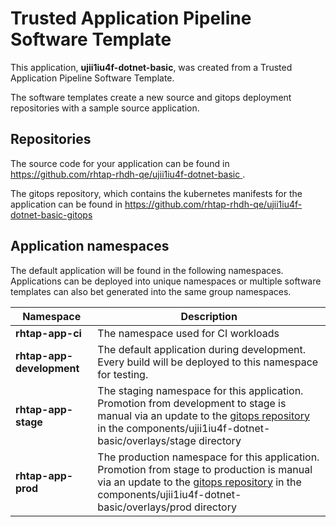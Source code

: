 # Trusted Application Pipeline Software Template

This application, **ujii1iu4f-dotnet-basic**, was created from a Trusted Application Pipeline Software Template.

The software templates create a new source and gitops deployment repositories with a sample source application. 

## Repositories

The source code for your application can be found in [https://github.com/rhtap-rhdh-qe/ujii1iu4f-dotnet-basic ](https://github.com/rhtap-rhdh-qe/ujii1iu4f-dotnet-basic ).
 
The gitops repository, which contains the kubernetes manifests for the application can be found in 
[https://github.com/rhtap-rhdh-qe/ujii1iu4f-dotnet-basic-gitops ](https://github.com/rhtap-rhdh-qe/ujii1iu4f-dotnet-basic-gitops ) 

## Application namespaces 

The default application will be found in the following namespaces. Applications can be deployed into unique namespaces or multiple software templates can also bet generated into the same group namespaces.  

|  Namespace   |  Description   |  
| -------- | -------- |
| **rhtap-app-ci** | The namespace used for CI workloads |
| **rhtap-app-development** | The default application during development. Every build will be deployed to this namespace for testing. |
| **rhtap-app-stage** | The staging namespace for this application. Promotion from development to stage is manual via an update to the [gitops repository](https://github.com/rhtap-rhdh-qe/ujii1iu4f-dotnet-basic-gitops ) in the components/ujii1iu4f-dotnet-basic/overlays/stage directory |
| **rhtap-app-prod** | The production namespace for this application. Promotion from stage to production is manual via an update to the [gitops repository](https://github.com/rhtap-rhdh-qe/ujii1iu4f-dotnet-basic-gitops ) in the components/ujii1iu4f-dotnet-basic/overlays/prod directory |